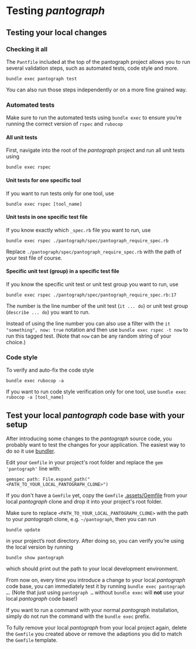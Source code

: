 # Testing _pantograph_

## Testing your local changes

### Checking it all

The `Pantfile` included at the top of the pantograph project allows you to run several validation steps, such as automated tests, code style and more.

```
bundle exec pantograph test
```

You can also run those steps independently or on a more fine grained way.

### Automated tests

Make sure to run the automated tests using `bundle exec` to ensure you’re running the correct version of `rspec` and `rubocop`

#### All unit tests

First, navigate into the root of the _pantograph_ project and run all unit tests using

```
bundle exec rspec
```

#### Unit tests for one specific tool

If you want to run tests only for one tool, use

```
bundle exec rspec [tool_name]
```

#### Unit tests in one specific test file

If you know exactly which `_spec.rb` file you want to run, use

```
bundle exec rspec ./pantograph/spec/pantograph_require_spec.rb
```

Replace `./pantograph/spec/pantograph_require_spec.rb` with the path of your test file of course.

#### Specific unit test (group) in a specific test file

If you know the specific unit test or unit test group you want to run, use

```
bundle exec rspec ./pantograph/spec/pantograph_require_spec.rb:17
```

The number is the line number of the unit test (`it ... do`) or unit test group (`describe ... do`) you want to run.

Instead of using the line number you can also use a filter with the `it "something", now: true` notation and then use `bundle exec rspec -t now` to run this tagged test. (Note that `now` can be any random string of your choice.)

### Code style

To verify and auto-fix the code style

```
bundle exec rubocop -a
```

If you want to run code style verification only for one tool, use `bundle exec rubocop -a [tool_name]`

<!-- Make sure that this section is the same as the one in `ToolsAndDebugging.md` -->

## Test your local _pantograph_ code base with your setup

After introducing some changes to the _pantograph_ source code, you probably want to test the changes for your application. The easiest way to do so it use [bundler](https://bundler.io/).

Edit your `Gemfile` in your project's root folder and replace the `gem 'pantograph'` line with:

```
gemspec path: File.expand_path("<PATH_TO_YOUR_LOCAL_PANTOGRAPH_CLONE>")
```

If you don't have a `Gemfile` yet, copy the `Gemfile` [.assets/Gemfile](.assets/Gemfile) from your local _pantograph_ clone and drop it into your project's root folder.

Make sure to replace `<PATH_TO_YOUR_LOCAL_PANTOGRAPH_CLONE>` with the path to your _pantograph_ clone, e.g. `~/pantograph`, then you can run

```
bundle update
```

in your project’s root directory. After doing so, you can verify you’re using the local version by running

```
bundle show pantograph
```

which should print out the path to your local development environment.

From now on, every time you introduce a change to your local _pantograph_ code base, you can immediately test it by running `bundle exec pantograph …`. (Note that just using `pantograph …` without `bundle exec` will **not** use your local _pantograph_ code base!)

If you want to run a command with your normal _pantograph_ installation, simply do not run the command with the `bundle exec` prefix.

To fully remove your local _pantograph_ from your local project again, delete the `Gemfile` you created above or remove the adaptions you did to match the `Gemfile` template.
